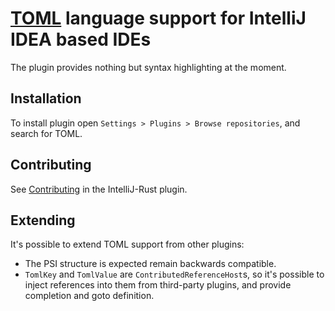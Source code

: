 # [TOML](https://github.com/toml-lang/toml) language support for IntelliJ IDEA based IDEs

The plugin provides nothing but syntax highlighting at the moment.

## Installation

To install plugin open `Settings > Plugins > Browse repositories`, and search for TOML. 

## Contributing

See [Contributing](https://github.com/intellij-rust/intellij-rust/blob/master/CONTRIBUTING.md) in the IntelliJ-Rust plugin.

## Extending

It's possible to extend TOML support from other plugins: 
  
  * The PSI structure is expected remain backwards compatible.
  * `TomlKey` and `TomlValue` are `ContributedReferenceHost`s, so
    it's possible to inject references into them from third-party plugins,
    and provide completion and goto definition.
